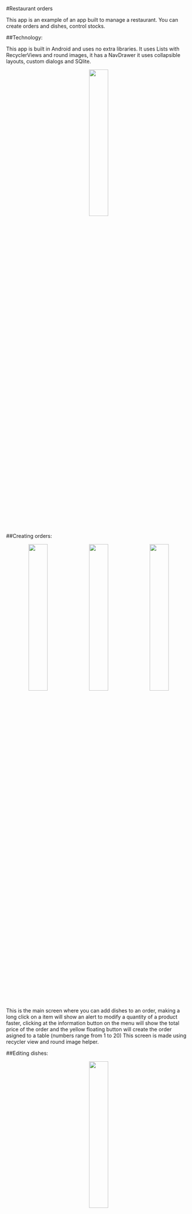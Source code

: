 #Restaurant orders

This app is an example of an app built to manage a restaurant. You can create orders and dishes, control stocks.

##Technology:

This app is built in Android and uses no extra libraries. It uses Lists with RecyclerViews and round images, it has a NavDrawer it uses collapsible layouts, custom dialogs and SQlite.

<p align="center">
<img src="https://raw.githubusercontent.com/xavipedrals/comandes/master/screenshots/android-logo.jpg" width="32%">
</p>



##Creating orders:

<p align="center">
<img src="https://github.com/xavipedrals/comandes/raw/master/screenshots/nav-drawer.png" width="32%" margin="auto">
<img src="https://github.com/xavipedrals/comandes/raw/master/screenshots/new-order.png" width="32%" margin="auto">
<img src="https://github.com/xavipedrals/comandes/raw/master/screenshots/new-order2.png" width="32%" margin="auto">
</p>

This is the main screen where you can add dishes to an order, making a long click on a item will show an alert to modify a quantity of a product faster, clicking at the information button on the menu will show the total price of the order and the yellow floating button will create the order asigned to a table (numbers range from 1 to 20)
This screen is made using recycler view and round image helper.

##Editing dishes:

<p align="center">
<img src="https://github.com/xavipedrals/comandes/raw/master/screenshots/collapsible-layout-demo.gif" width="32%" margin="auto">
</p>

Here you can edit your dishes, clicking a dish will lead you to a screen where you can edit it, to make a new dish click the floating button.

##History:

<p align="center">
<img src="https://github.com/xavipedrals/comandes/raw/master/screenshots/history.png" width="25%" margin="auto">
</p>

Here you can see the day's orders, showing the table and the price of each order. The information button shows the day's total earnings.

##Controling stocks:

<p align="center">
<img src="https://github.com/xavipedrals/comandes/raw/master/screenshots/stock-control.png" width="32%" margin="auto">
<img src="https://github.com/xavipedrals/comandes/raw/master/screenshots/stock-control2.png" width="32%" margin="auto">
</p>

Here you can see the stock of your dishes, you can modify a dish stock by clicking it.

##Help:

<p align="center">
<img src="https://github.com/xavipedrals/comandes/raw/master/screenshots/info.png" width="32%" margin="auto">
</p>

Here you can see the help. It's made with cards.